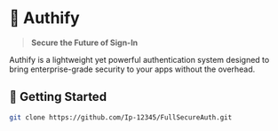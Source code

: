 # 🔐 Authify

> **Secure the Future of Sign-In**

Authify is a lightweight yet powerful authentication system designed to bring enterprise-grade security to your apps without the overhead.

## 🧪 Getting Started

```bash
git clone https://github.com/Ip-12345/FullSecureAuth.git
